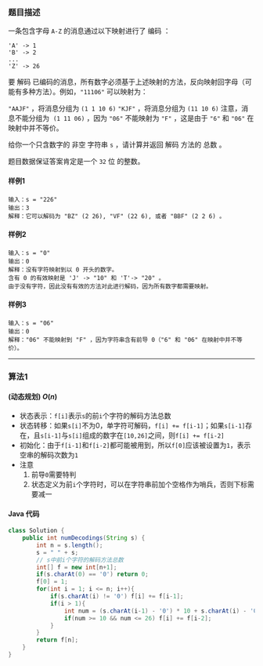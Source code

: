 ### 题目描述

一条包含字母 `A-Z` 的消息通过以下映射进行了 编码 ：
```
'A' -> 1
'B' -> 2
...
'Z' -> 26
```

要 解码 已编码的消息，所有数字必须基于上述映射的方法，反向映射回字母（可能有多种方法）。例如，`"11106"` 可以映射为：

`"AAJF"` ，将消息分组为 `(1 1 10 6)`
`"KJF"` ，将消息分组为 `(11 10 6)`
注意，消息不能分组为  `(1 11 06)` ，因为 `"06"` 不能映射为 `"F"` ，这是由于 `"6"` 和 `"06"` 在映射中并不等价。

给你一个只含数字的 非空 字符串 `s` ，请计算并返回 解码 方法的 总数 。

题目数据保证答案肯定是一个 `32` 位 的整数。



#### 样例1
```
输入：s = "226"
输出：3
解释：它可以解码为 "BZ" (2 26), "VF" (22 6), 或者 "BBF" (2 2 6) 。
```

#### 样例2
```
输入：s = "0"
输出：0
解释：没有字符映射到以 0 开头的数字。
含有 0 的有效映射是 'J' -> "10" 和 'T'-> "20" 。
由于没有字符，因此没有有效的方法对此进行解码，因为所有数字都需要映射。
```

#### 样例3
```
输入：s = "06"
输出：0
解释："06" 不能映射到 "F" ，因为字符串含有前导 0（"6" 和 "06" 在映射中并不等价）。
```

----------

### 算法1
#### (动态规划)  $O(n)$

* 状态表示：`f[i]`表示`s`的前`i`个字符的解码方法总数
* 状态转移：如果`s[i]`不为0，单字符可解码，`f[i] += f[i-1]`；如果`s[i-1]`存在，且`s[i-1]`与`s[i]`组成的数字在`[10,26]`之间，则`f[i] += f[i-2]`
* 初始化：由于`f[i-1]`和`f[i-2]`都可能被用到，所以`f[0]`应该被设置为`1`，表示空串的解码次数为`1`
* 注意
    1. 前导`0`需要特判
    2. 状态定义为前`i`个字符时，可以在字符串前加个空格作为哨兵，否则下标需要减一

#### Java 代码
```java
class Solution {
    public int numDecodings(String s) {
        int n = s.length();
        s = " " + s;
        // s中前i个字符的解码方法总数
        int[] f = new int[n+1];
        if(s.charAt(0) == '0') return 0;
        f[0] = 1;
        for(int i = 1; i <= n; i++){
            if(s.charAt(i) != '0') f[i] += f[i-1];
            if(i > 1){
                int num = (s.charAt(i-1) - '0') * 10 + s.charAt(i) - '0';
                if(num >= 10 && num <= 26) f[i] += f[i-2];
            }
        }
        return f[n];
    }
}
```